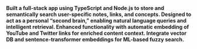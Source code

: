 <b/>
Built a full-stack app using TypeScript and Node.js to store and semantically search user-specific notes, links, and concepts.
<b/>
Designed to act as a personal “second brain,” enabling natural language queries and intelligent retrieval. 
<b/>
Enhanced functionality with automatic embedding of YouTube and Twitter links for enriched content context.
<b/>
Integrate vector DB and sentence-transformer embeddings for ML-based fuzzy search.
